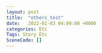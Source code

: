 ```yaml
---
layout: post
title:  "others_test"
date:   2022-01-03 04:00:00 +0000
categories: Etc
Tags: Story Etc
SceneCode: []
---
```

